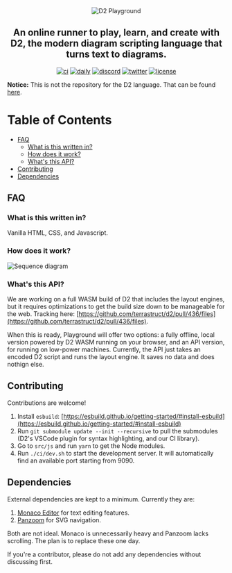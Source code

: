 <div align="center">
  <img src="./src/assets/images/og.png" alt="D2 Playground" />
  <h2>
    An online runner to play, learn, and create with D2, the modern diagram scripting language that turns text to diagrams.
  </h2>

[![ci](https://github.com/terrastruct/d2-playground/actions/workflows/ci.yml/badge.svg)](https://github.com/terrastruct/d2-playground/actions/workflows/ci.yml)
[![daily](https://github.com/terrastruct/d2-playground/actions/workflows/daily.yml/badge.svg)](https://github.com/terrastruct/d2-playground/actions/workflows/daily.yml)
[![discord](https://img.shields.io/discord/1039184639652265985?label=discord)](https://discord.gg/NF6X8K4eDq)
[![twitter](https://img.shields.io/twitter/follow/terrastruct?style=social)](https://twitter.com/terrastruct)
[![license](https://img.shields.io/github/license/terrastruct/d2-playground?color=9cf)](./LICENSE.txt)

</div>

**Notice:** This is not the repository for the D2 language. That can be found [here](https://github.com/terrastruct/d2).

# Table of Contents

<!-- toc -->
- [FAQ](#faq)
  - [What is this written in?](#what-is-this-written-in)
  - [How does it work?](#how-does-it-work)
  - [What's this API?](#whats-this-api)
- [Contributing](#contributing)
- [Dependencies](#dependencies)

## FAQ

### What is this written in?

Vanilla HTML, CSS, and Javascript.

### How does it work?

![Sequence diagram](./docs/assets/sequence.svg)

### What's this API?

We are working on a full WASM build of D2 that includes the layout engines, but it
requires optimizations to get the build size down to be manageable for the web. Tracking
here:
[https://github.com/terrastruct/d2/pull/436/files](https://github.com/terrastruct/d2/pull/436/files).

When this is ready, Playground will offer two options: a fully offline, local version
powered by D2 WASM running on your browser, and an API version, for running on low-power
machines. Currently, the API just takes an encoded D2 script and runs the layout engine.
It saves no data and does nothign else.

## Contributing

Contributions are welcome!

1. Install `esbuild`:
   [https://esbuild.github.io/getting-started/#install-esbuild](https://esbuild.github.io/getting-started/#install-esbuild)
1. Run `git submodule update --init --recursive` to pull the submodules (D2's VSCode plugin
   for syntax highlighting, and our CI library).
1. Go to `src/js` and run `yarn` to get the Node modules.
1. Run `./ci/dev.sh` to start the development server. It will automatically find an available port starting from 9090.

## Dependencies

External dependencies are kept to a minimum. Currently they are:
1. [Monaco Editor](https://github.com/microsoft/monaco-editor) for text editing features.
1. [Panzoom](https://github.com/anvaka/panzoom) for SVG navigation.

Both are not ideal. Monaco is unnecessarily heavy and Panzoom lacks scrolling. The plan is
to replace these one day.

If you're a contributor, please do not add any dependencies without discussing first.
